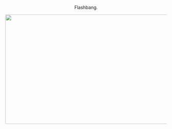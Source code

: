<p align="center"> Flashbang.
<p align="center"> <img width="600" height="342" src="https://i.pinimg.com/736x/d9/99/fe/d999fe9f683c82add954456cbea3fb9f.jpg"> 
